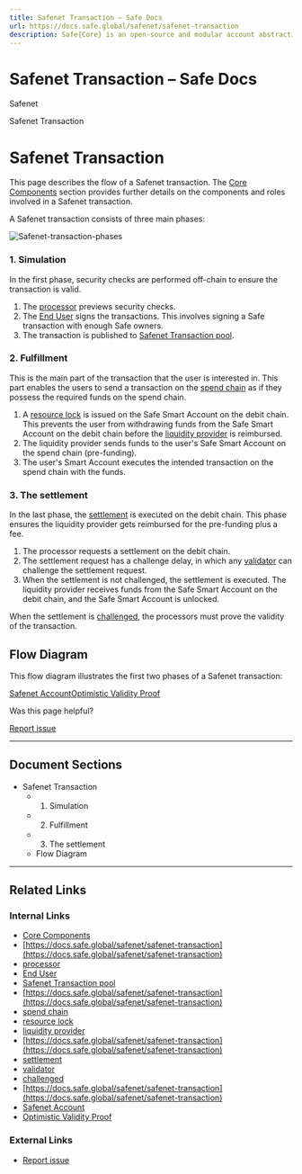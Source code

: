 ```yaml
---
title: Safenet Transaction – Safe Docs
url: https://docs.safe.global/safenet/safenet-transaction
description: Safe{Core} is an open-source and modular account abstraction stack. Learn about its features and how to use it.
---
```


# Safenet Transaction – Safe Docs

Safenet

Safenet Transaction

# Safenet Transaction

This page describes the flow of a Safenet transaction.
The [Core Components](/safenet/core-components/processor) section provides further details on the components and roles involved in a Safenet transaction.

A Safenet transaction consists of three main phases:

![Safenet-transaction-phases](/_next/static/media/safenet-transaction-phases.85b2fac4.png)

### 1. Simulation

In the first phase, security checks are performed off-chain to ensure the transaction is valid.

1. The [processor](/safenet/core-components/processor) previews security checks.
2. The [End User](/safenet/core-components/end-user) signs the transactions. This involves signing a Safe transaction with enough Safe owners.
3. The transaction is published to [Safenet Transaction pool](/safenet/core-components/transaction-service).

### 2. Fulfillment

This is the main part of the transaction that the user is interested in. This part enables the users to send a transaction on the [spend chain](/safenet/chains) as if they possess the required funds on the spend chain.

1. A [resource lock](/safenet/concepts/resource-lock) is issued on the Safe Smart Account on the debit chain. This prevents the user from withdrawing funds from the Safe Smart Account on the debit chain before the [liquidity provider](/safenet/core-components/liquidity-provider) is reimbursed.
2. The liquidity provider sends funds to the user's Safe Smart Account on the spend chain (pre-funding).
3. The user's Smart Account executes the intended transaction on the spend chain with the funds.

### 3. The settlement

In the last phase, the [settlement](/safenet/concepts/settlement) is executed on the debit chain.
This phase ensures the liquidity provider gets reimbursed for the pre-funding plus a fee.

1. The processor requests a settlement on the debit chain.
2. The settlement request has a challenge delay, in which any [validator](/safenet/core-components/validator) can challenge the settlement request.
3. When the settlement is not challenged, the settlement is executed. The liquidity provider receives funds from the Safe Smart Account on the debit chain, and the Safe Smart Account is unlocked.

When the settlement is [challenged](/safenet/concepts/challenge), the processors must prove the validity of the transaction.

## Flow Diagram

This flow diagram illustrates the first two phases of a Safenet transaction:

[Safenet Account](/safenet/safenet-account "Safenet Account")[Optimistic Validity Proof](/safenet/optimistic-validity-proof "Optimistic Validity Proof")

Was this page helpful?

[Report issue](https://github.com/safe-global/safe-docs/issues/new?assignees=&labels=nextra-feedback&projects=&template=nextra-feedback.yml&title=%5BFeedback%5D+)

---

## Document Sections

- Safenet Transaction
    - 1. Simulation
    - 2. Fulfillment
    - 3. The settlement
  - Flow Diagram

---

## Related Links

### Internal Links

- [Core Components](https://docs.safe.global/safenet/core-components/processor)
- [https://docs.safe.global/safenet/safenet-transaction](https://docs.safe.global/safenet/safenet-transaction)
- [processor](https://docs.safe.global/safenet/core-components/processor)
- [End User](https://docs.safe.global/safenet/core-components/end-user)
- [Safenet Transaction pool](https://docs.safe.global/safenet/core-components/transaction-service)
- [https://docs.safe.global/safenet/safenet-transaction](https://docs.safe.global/safenet/safenet-transaction)
- [spend chain](https://docs.safe.global/safenet/chains)
- [resource lock](https://docs.safe.global/safenet/concepts/resource-lock)
- [liquidity provider](https://docs.safe.global/safenet/core-components/liquidity-provider)
- [https://docs.safe.global/safenet/safenet-transaction](https://docs.safe.global/safenet/safenet-transaction)
- [settlement](https://docs.safe.global/safenet/concepts/settlement)
- [validator](https://docs.safe.global/safenet/core-components/validator)
- [challenged](https://docs.safe.global/safenet/concepts/challenge)
- [https://docs.safe.global/safenet/safenet-transaction](https://docs.safe.global/safenet/safenet-transaction)
- [Safenet Account](https://docs.safe.global/safenet/safenet-account)
- [Optimistic Validity Proof](https://docs.safe.global/safenet/optimistic-validity-proof)

### External Links

- [Report issue](https://github.com/safe-global/safe-docs/issues/new?assignees=&labels=nextra-feedback&projects=&template=nextra-feedback.yml&title=%5BFeedback%5D+)
